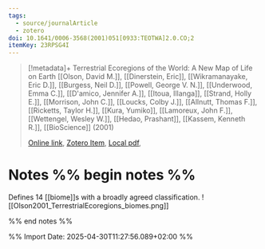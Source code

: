 ```yaml
---
tags:
  - source/journalArticle
  - zotero
doi: 10.1641/0006-3568(2001)051[0933:TEOTWA]2.0.CO;2
itemKey: 23RPSG4I
---
```

>[!metadata]+
> Terrestrial Ecoregions of the World: A New Map of Life on Earth
> [[Olson, David M.]], [[Dinerstein, Eric]], [[Wikramanayake, Eric D.]], [[Burgess, Neil D.]], [[Powell, George V. N.]], [[Underwood, Emma C.]], [[D'amico, Jennifer A.]], [[Itoua, Illanga]], [[Strand, Holly E.]], [[Morrison, John C.]], [[Loucks, Colby J.]], [[Allnutt, Thomas F.]], [[Ricketts, Taylor H.]], [[Kura, Yumiko]], [[Lamoreux, John F.]], [[Wettengel, Wesley W.]], [[Hedao, Prashant]], [[Kassem, Kenneth R.]], 
> [[BioScience]] (2001)
> 
> [Online link](https://academic.oup.com/bioscience/article/51/11/933-938/227116), [Zotero Item](zotero://select/library/items/23RPSG4I), [Local pdf](file://C:/Users/aburg/Documents/references/zotero/storage/YA745KNU/Olson2001_TerrestrialEcoregions.pdf), 

# Notes %% begin notes %%
Defines 14 [[biome]]s with a broadly agreed classification.
![[Olson2001_TerrestrialEcoregions_biomes.png]]

%% end notes %%




%% Import Date: 2025-04-30T11:27:56.089+02:00 %%
